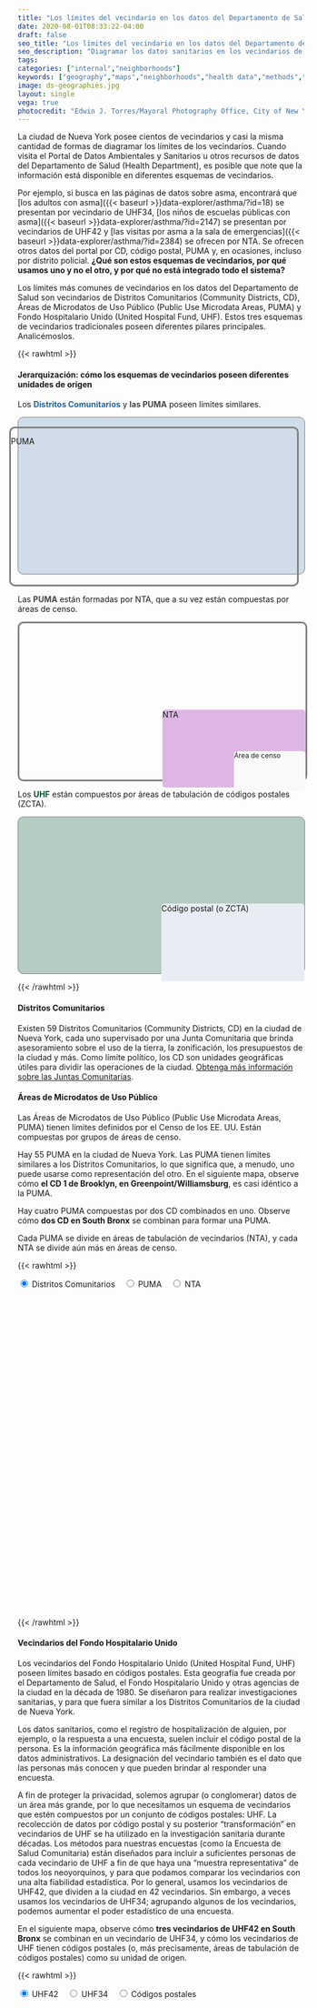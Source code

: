 ```yaml
---
title: "Los límites del vecindario en los datos del Departamento de Salud"
date: 2020-08-01T08:33:22-04:00
draft: false
seo_title: "Los límites del vecindario en los datos del Departamento de Salud"
seo_description: "Diagramar los datos sanitarios en los vecindarios de la ciudad de Nueva York."
tags: 
categories: ["internal","neighborhoods"]
keywords: ["geography","maps","neighborhoods","health data","methods","geographic"]
image: ds-geographies.jpg
layout: single
vega: true
photocredit: "Edwin J. Torres/Mayoral Photography Office, City of New York"
---
```


La ciudad de Nueva York posee cientos de vecindarios y casi la misma cantidad de formas de diagramar los límites de los vecindarios. Cuando visita el Portal de Datos Ambientales y Sanitarios u otros recursos de datos del Departamento de Salud (Health Department), es posible que note que la información está disponible en diferentes esquemas de vecindarios.

Por ejemplo, si busca en las páginas de datos sobre asma, encontrará que [los adultos con asma]({{< baseurl >}}data-explorer/asthma/?id=18) se presentan por vecindario de UHF34, [los niños de escuelas públicas con asma]({{< baseurl >}}data-explorer/asthma/?id=2147) se presentan por vecindarios de UHF42 y [las visitas por asma a la sala de emergencias]({{< baseurl >}}data-explorer/asthma/?id=2384) se ofrecen por NTA. Se ofrecen otros datos del portal por CD, código postal, PUMA y, en ocasiones, incluso por distrito policial. **¿Qué son estos esquemas de vecindarios, por qué usamos uno y no el otro, y por qué no está integrado todo el sistema?**

Los límites más comunes de vecindarios en los datos del Departamento de Salud son vecindarios de Distritos Comunitarios (Community Districts, CD), Áreas de Microdatos de Uso Público (Public Use Microdata Areas, PUMA) y Fondo Hospitalario Unido (United Hospital Fund, UHF). Estos tres esquemas de vecindarios tradicionales poseen diferentes pilares principales. Analicémoslos.


{{< rawhtml >}}
 </div>
    <!--start wide-->
    <div class="wide my-4">
        <h4 class="text-center mb-3">Jerarquización: cómo los esquemas de vecindarios poseen diferentes unidades de origen</h4>
        <div class="row" style="font-size: 14px;">
            <div class="col-lg-4 col-sm-8 mx-auto mb-2">
                <p>Los <span style="font-weight: bold; color: #22669e;">Distritos Comunitarios</span> y <span style="font-weight: bold; color: #474747;">las PUMA</span> poseen límites similares.</p>
                <div style="width: 100%; height: 275px; background-color: #d0dce8; border-radius: 10px; border: 1px solid grey;"></div>
                <div style="height: 275px; border: 3px solid grey; margin-left: -15px; margin-top: -260px; width: 100%; border-radius: 10px;">
                <p class="text-center">PUMA</p></div>
            </div>
            <div class="col-lg-4 col-sm-8 mx-auto mb-2">
                <p>Las <span style="font-weight: bold; color: #474747;">PUMA</span> están formadas por NTA, que a su vez están compuestas por áreas de censo. </p>
                <div style="width: 100%; height: 275px; border: 3px solid grey; border-radius: 10px;">
                <div id="ntaparent" style="width:50%; height:100%; float:right; border-radius: 5px;">
                <div style="width: 100%; height: 50%; border-radius: 5px;"></div>
                <div style="width: 100%; height: 50%; border-radius: 5px; background-color: #deb6e6;"><p class="text-center">NTA</p>
                    <div id="ctparent" style="width:50%; height:100%; float:right">
                        <div style="width: 100%; height: 22%;"></div>
                        <div style="width: 100%; height: 50%; border-radius: 5px; background-color: #f9f9f9;"><p class="text-center" style="font-size: 12px;">Área de censo</p></div>
                        </div>
                        <div id="emptyct" style="width:50%; height:100%;"></div>
                </div>
                </div>
                <div id="emptyparent" style="width:50%; height:100%; border-radius: 5px;">
                </div>
                </div>
            </div>
            <div class="col-lg-4 col-sm-8 mx-auto mb-2">
                <p>Los <span style="font-weight: bold; color: #104e34;">UHF</span> están compuestos por áreas de tabulación de códigos postales (ZCTA).</p>
                <div style="width: 100%; height: 275px; background-color: #b4ccc2; border-radius: 10px; border: 1px solid grey;">
                    <div id="uhfparent" style="width:50%; height:100%; float:right">
                        <div style="width: 100%; height: 50%;"></div>
                        <div style="width: 100%; height: 50%; border-radius: 5px; background-color: #e7edf3;"><p class="text-center">Código postal (o ZCTA)</p></div>
                        </div>
                        <div id="uhfparent" style="width:50%; height:100%;"></div>
                </div>
            </div>
        </div>
    </div>
    <!--end wide-->
<div class="narrow">

{{< /rawhtml >}}

#### Distritos Comunitarios
Existen 59 Distritos Comunitarios (Community Districts, CD) en la ciudad de Nueva York, cada uno supervisado por una Junta Comunitaria que brinda asesoramiento sobre el uso de la tierra, la zonificación, los presupuestos de la ciudad y más. Como límite político, los CD son unidades geográficas útiles para dividir las operaciones de la ciudad. [Obtenga más información sobre las Juntas Comunitarias](https://www1.nyc.gov/site/cau/community-boards/about-commmunity-boards.page).

#### Áreas de Microdatos de Uso Público
Las Áreas de Microdatos de Uso Público (Public Use Microdata Areas, PUMA) tienen límites definidos por el Censo de los EE. UU. Están compuestas por grupos de áreas de censo.

Hay 55 PUMA en la ciudad de Nueva York. Las PUMA tienen límites similares a los Distritos Comunitarios, lo que significa que, a menudo, uno puede usarse como representación del otro. En el siguiente mapa, observe cómo **el CD 1 de Brooklyn, en Greenpoint/Williamsburg**, es casi idéntico a la PUMA.

Hay cuatro PUMA compuestas por dos CD combinados en uno. Observe cómo **dos CD en South Bronx** se combinan para formar una PUMA.

Cada PUMA se divide en áreas de tabulación de vecindarios (NTA), y cada NTA se divide aún más en áreas de censo.

{{< rawhtml >}}

<input type="radio" name="mainRadioGroup" value="cd" id="ucd" checked> <label for="ucd">Distritos Comunitarios</label> &nbsp;&nbsp;
<input type="radio" name="mainRadioGroup" value="puma" id="upuma"/> <label for="upuma">PUMA</label> &nbsp;&nbsp;
<input type="radio" name="mainRadioGroup" value="nta" id="unta"> <label for="unta">NTA</label>

<!-- create map div -->
<div id = 'map1' style = "width:100%; height: 550px"></div>

<script>

    var repo_branch = "{{< param data_repo >}}{{< param data_branch >}}"
    var path = "data-stories/geographies" // hard-coded for now, but could Hugo paramaterize
    var trans = "mapspec-en"
    
    let cd_spec   = repo_branch + "/" + path + "/" + trans + "/" + "mapcd.vl.json";
    let puma_spec = repo_branch + "/" + path + "/" + trans + "/" + "mappuma.vl.json";
    let nta_spec  = repo_branch + "/" + path + "/" + trans + "/" + "mapnta.vl.json";

    let cd_csv   = repo_branch + "/" + path + "/" + "CD_DATA.csv"
    let puma_csv = repo_branch + "/" + path + "/" + "PUMA_DATA.csv"
    let nta_csv  = repo_branch + "/" + path + "/" + "NTA_DATA.csv"    

    let cd_topo   = repo_branch + "/" + "geography" + "/" + "CD.topo.json"
    let puma_topo = repo_branch + "/" + "geography" + "/" + "PUMA_or_Subborough.topo.json"
    let nta_topo  = repo_branch + "/" + "geography" + "/" + "NTA.topo.json"    

    // this code listens to the form with map chooser; must run after DOM loads
    window.onload = main_radio_listener;

    // listener for radio buttons

    function main_radio_listener() {
        
        radios = document.querySelectorAll('input[type=radio][name="mainRadioGroup"]');
        radios.forEach(radio => radio.addEventListener('change', () => {

            if (radio.value === 'cd') {
                buildMap("#map1", cd_spec, cd_csv, cd_topo);
            }
            else if (radio.value === 'nta') {
                buildMap("#map1", nta_spec, nta_csv, nta_topo);
            }
            else {
                buildMap("#map1", puma_spec, puma_csv, puma_topo);
            };
            
        }));
    };

    // function for building the map

    function buildMap(div, spec, csv, topo) {

        d3.json(spec).then(spec => {

            spec.layer[0].data.url = topo;
            spec.layer[1].data.url = topo;
            
            d3.csv(csv, d3.autoType).then(csv => {
                
                vegaEmbed(div, spec).then((res) => {

                    resview = res.view.insert("csv", csv).run();

                });
            });
        });
    };

    // initialize the map

    buildMap("#map1", cd_spec, cd_csv, cd_topo);


</script>

{{< /rawhtml >}}


#### Vecindarios del Fondo Hospitalario Unido
Los vecindarios del Fondo Hospitalario Unido (United Hospital Fund, UHF) poseen límites basado en códigos postales. Esta geografía fue creada por el Departamento de Salud, el Fondo Hospitalario Unido y otras agencias de la ciudad en la década de 1980. Se diseñaron para realizar investigaciones sanitarias, y para que fuera similar a los Distritos Comunitarios de la ciudad de Nueva York.

Los datos sanitarios, como el registro de hospitalización de alguien, por ejemplo, o la respuesta a una encuesta, suelen incluir el código postal de la persona. Es la información geográfica más fácilmente disponible en los datos administrativos. La designación del vecindario también es el dato que las personas más conocen y que pueden brindar al responder una encuesta.

A fin de proteger la privacidad, solemos agrupar (o conglomerar) datos de un área más grande, por lo que necesitamos un esquema de vecindarios que estén compuestos por un conjunto de códigos postales: UHF. La recolección de datos por código postal y su posterior “transformación” en vecindarios de UHF se ha utilizado en la investigación sanitaria durante décadas. Los métodos para nuestras encuestas (como la Encuesta de Salud Comunitaria) están diseñados para incluir a suficientes personas de cada vecindario de UHF a fin de que haya una “muestra representativa” de todos los neoyorquinos, y para que podamos comparar los vecindarios con una alta fiabilidad estadística. Por lo general, usamos los vecindarios de UHF42, que dividen a la ciudad en 42 vecindarios. Sin embargo, a veces usamos los vecindarios de UHF34; agrupando algunos de los vecindarios, podemos aumentar el poder estadístico de una encuesta.

En el siguiente mapa, observe cómo **tres vecindarios de UHF42 en South Bronx** se combinan en un vecindario de UHF34, y cómo los vecindarios de UHF tienen códigos postales (o, más precisamente, áreas de tabulación de códigos postales) como su unidad de origen.

{{< rawhtml >}}

<input type="radio" name="uhfRadioGroup" value="42" id="42" checked> <label for="42">UHF42</label> &nbsp;&nbsp;
<input type="radio" name="uhfRadioGroup" value="34" id="34"/> <label for="34">UHF34</label> &nbsp;&nbsp;
<input type="radio" name="uhfRadioGroup" value="zip" id="zip"> <label for="zip">Códigos postales</label>

<!-- create map div -->
<div id = 'map2' style = "width:100%; height: 550px"></div>

<script>

    let uhf42_spec = repo_branch + "/" + path + "/" + trans + "/" + "map42.vl.json";
    let uhf34_spec = repo_branch + "/" + path + "/" + trans + "/" + "map34.vl.json";
    let zip_spec   = repo_branch + "/" + path + "/" + trans + "/" + "mapmodzcta.vl.json";

    let uhf42_csv = repo_branch + "/" + path + "/" + "42_DATA.csv"
    let uhf34_csv = repo_branch + "/" + path + "/" + "34_DATA.csv"
    let zip_csv   = repo_branch + "/" + path + "/" + "MODZCTA_DATA.csv"

    let uhf42_topo = repo_branch + "/" + "geography" + "/" + "UHF42.topo.json"
    let uhf34_topo = repo_branch + "/" + "geography" + "/" + "UHF34.topo.json"
    let zip_topo   = repo_branch + "/" + "geography" + "/" + "MODZCTA.topo.json"    

    // listener for radio buttons

    function uhf_radio_listener() {

        buttons = document.querySelectorAll('input[type=radio][name="uhfRadioGroup"]');
        buttons.forEach(button => button.addEventListener('change', () => {

            if (button.value === '42') {
                buildMap("#map2", uhf42_spec, uhf42_csv, uhf42_topo);
            }
            else if (button.value === '34') {
                buildMap("#map2", uhf34_spec, uhf34_csv, uhf34_topo);
            }
            else {
                buildMap("#map2", zip_spec, zip_csv, zip_topo);
            };
        }));
    };

    uhf_radio_listener();

    // initialize the map

    buildMap("#map2", uhf42_spec, uhf42_csv, uhf42_topo);

</script>

{{< /rawhtml >}}


### ¿Cómo escoger cuando los límites se superponen?
Estos límites de vecindarios diferentes pueden complicar las cosas. Por ejemplo, supongamos que usted vive en Ditmas Park y quiere obtener algunos datos sanitarios para una reunión de su Junta Comunitaria. Ditmas Park es parte del Distrito Comunitario 14, Flatbush/Midwood. Pero el CD14 abarca dos vecindarios diferentes de UHF. Sigue surgiendo una pregunta difícil: ¿los datos de qué vecindario llevará a la reunión de la Junta Comunitaria?

{{< figure src="overlap.png" alt="An example of a Community District that overlaps two UHF42 neighborhoods.">}}

En el Portal de Datos Ambientales y Sanitarios (EH), sumamos datos de múltiples fuentes diferentes. Es posible que no se alineen exactamente de la forma que queremos: cuando los datos se recopilan de diferentes formas para fines distintos, habrá diferencias en la geografía subyacente disponible. El hecho de que no haya una unidad de origen consistente dificulta las cosas.

Sin embargo, *cualquier* forma de diagramar los límites o de sumar datos aplacará algunas variaciones en los grupos. A pesar de las limitaciones en los datos, aún podemos observar patrones sanitarios por geografía, y obtener información valiosa sobre cómo los vecindarios se diferencian y por qué. Los datos sanitarios de los vecindarios tienen mucho que decirnos, incluso cuando sus límites no son representaciones perfectas de las comunidades de la ciudad de Nueva York.

---

Si está diagramando datos sanitarios, puede [descargar y usar los archivos shapefiles, geojson y topojson en nuestro repositorio de Github.](https://github.com/nycehs/NYC_geography).